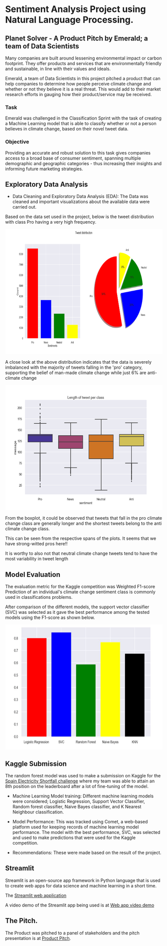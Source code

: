 # Sentiment Analysis Project using Natural Language Processing.
## Planet Solver - A Product Pitch by Emerald; a team of Data Scientists
Many companies are built around lessening environmental impact or carbon footprint. They offer products 
and services that are environmentally friendly and sustainable, in line with their values and ideals.

Emerald, a team of Data Scientists in this project pitched a product that can help companies to determine 
how people perceive climate change and whether or not they believe it is a real threat. This would add 
to their market research efforts in gauging how their product/service may be received.

### Task
Emerald was challenged in the Classification Sprint with the task of creating a Machine Learning model 
that is able to classify whether or not a person believes in climate change,  based on their novel tweet data.

### Objective
Providing an accurate and robust solution to this task gives companies access to a broad base of consumer 
sentiment, spanning multiple demographic and geographic categories - thus increasing their insights and 
informing future marketing strategies.

## Exploratory Data Analysis

- Data Cleaning and Exploratory Data Analysis (EDA): The Data was cleaned and important visualizations about the available data were carried out.

Based on the data set used in the project, below is the tweet distribution with class Pro having a very high frequency.

<img src="resources/plot_images/tweet_distn.png" alt="Image Description" width ="800" height="400">

<br>

A close look at the above distribution indicates that the data is severely imbalanced with the majority	of tweets falling in the 'pro' category, supporting the belief of man-made climate change while just 6% are anti-climate change


<img src="resources/plot_images/length_of_tweet_per_class.png" alt="Image Description" width ="800" height="400">


From the boxplot, it could be observed that tweets that fall in the pro climate change class are generally longer and the shortest tweets belong to the anti climate change class.

This can be seen from the respective spans of the plots. It seems that we have strong-witted pros here!!

It is worthy to also not that neutral climate change tweets tend to have the most variability in tweet length


## Model Evaluation

The evaluation metric for the Kaggle competition was Weighted F1-score Prediction of an individual's climate change sentiment class is commonly used in classifications problems.

After comparison of the different models, the support vector classifier (SVC) was selected as it gave the best performance among the tested models using the F1-score as shown below.


<img src="resources/plot_images/models_performance_comparison.JPG" alt="Image Description" width ="800" height="400">


## Kaggle Submission

The random forest model was used to make a submission on Kaggle for the [Spain Electricity Shortfall challenge](https://www.kaggle.com/competitions/spain-electricity-shortfall-challenge-2022/leaderboard) where my team was able to attain an 8th position on the leaderboard after a lot of fine-tuning of the model.


- Machine Learning Model training: Different machine learning models were considered; Logistic Regression,
  Support Vector Classifier, Random forest classifier, Naive Bayes classifier, and K Nearest Neighbour classification.

- Model Performance: This was tracked using Comet, a web-based platform used for keeping records of machine learning model performance.
  The model with the best performance, SVC, was selected and used to make predictions that were used for the Kaggle competition.

- Recommendations: These were made based on the result of the project.

## Streamlit

Streamlit is an open-source app framework in Python language that is used to create web apps for data science and machine learning in a short time. 

The [Streamlit web application](https://sentiment-analysis-on-climate-change.streamlit.app/)

A video demo of the Streamlit app being used is at [Web app video demo](https://drive.google.com/file/d/1eweMv369ICT-a3ZN4E6qsE9UxlBDqlFs/view?usp=drive_link)

## The Pitch.
The Product was pitched to a panel of stakeholders and the pitch presentation is at [Product Pitch](https://www.canva.com/design/DAFDvHeY0N8/gEwp_FiznbPwkxQt7uqGSQ/edit?utm_content=DAFDvHeY0N8&utm_campaign=designshare&utm_medium=link2&utm_source=sharebutton).
